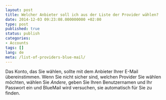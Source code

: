 ```yaml
---
layout: post
title: Welcher Anbieter soll ich aus der Liste der Provider wählen?
date: 2014-12-03 09:23:08.000000000 +02:00
type: post
published: true
status: publish
categories:
- Accounts
tags: []
lang: de
meta: /list-of-providers-blue-mail/
---
```


Das Konto, das Sie wählen, sollte mit dem Anbieter Ihrer E-Mail übereinstimmen. Wenn Sie nicht sicher sind, welchen Provider Sie wählen möchten, wählen Sie *Andere*, geben Sie Ihren Benutzernamen und Ihr Passwort ein und BlueMail wird versuchen, sie automatisch für Sie zu finden.
